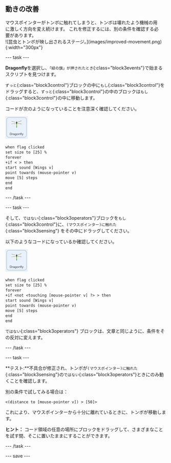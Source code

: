 ## 動きの改善

<div style="display: flex; flex-wrap: wrap">
<div style="flex-basis: 200px; flex-grow: 1; margin-right: 15px;">
マウスポインターがトンボに触れてしまうと、トンボは壊れたよう機械の用に激しく方向を変え続けます。 これを修正するには、別の条件を確認する必要があります。
</div>
<div>
![昆虫とトンボが映し出されるステージ。](images/improved-movement.png){:width="300px"}
</div>
</div>

--- task ---

**Dragonfly**を選択し、`「緑の旗」が押されたとき`{:class="block3events"}で始まるスクリプトを見つけます。

`ずっと`{:class="block3control"}ブロックの中に`もし`{:class="block3control"}をドラッグすると、`ずっと`{:class="block3control"}の中のブロックは`もし`{:class="block3control"}の中に移動します。

コードが次のようになっていることを注意深く確認してください。

![](images/dragonfly-icon.png)

```blocks3
when flag clicked
set size to [25] %
forever
+if < > then
start sound [Wings v]
point towards (mouse-pointer v)
move [5] steps
end
end
```
--- /task ---

--- task ---

そして、`ではない`{:class="block3operators"}ブロックを`もし`{:class="block3control"}に、`(マウスポインター)に触れた`{:class="block3sensing"} をその中にドラッグしてください。

以下のようなコードになっているか確認してください。

![](images/dragonfly-icon.png)

```blocks3
when flag clicked
set size to [25] %
forever
+if <not <touching [mouse-pointer v] ?> > then
start sound [Wings v]
point towards (mouse-pointer v)
move [5] steps
end
end
```

`ではない`{:class="block3operators"} ブロックは、文章と同じように、条件をその反対に変えます。

--- /task ---

--- task ---

**テスト:**不具合が修正され、トンボが`(マウスポインター)に触れた`{:class="block3sensing"}の`ではない`{:class="block3operators"}ときにのみ動くことを確認します。

別の条件で試してみる場合は：

```blocks3
<(distance to [mouse-pointer v]) > [50]>
```

これにより、マウスポインターから十分に離れているときに、トンボが移動します。

**ヒント：** コード領域の任意の場所にブロックをドラッグして、さまざまなことを試す間、そこに置いたままにすることができます。

--- /task ---

--- save ---
